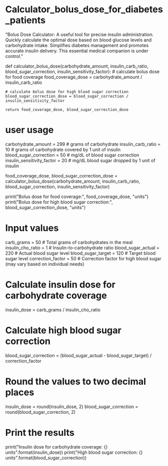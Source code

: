 # Calculator_bolus_dose_for_diabetes_patients
"Bolus Dose Calculator: A useful tool for precise insulin administration. Quickly calculate the optimal dose based on blood glucose levels and carbohydrate intake. Simplifies diabetes management and promotes accurate insulin delivery. This essential medical companion is under control."

def calculator_bolus_dose(carbohydrate_amount, insulin_carb_ratio, blood_sugar_correction, insulin_sensitivity_factor):
    # calculate bolus dose for food coverage
    food_coverage_dose = carbohydrate_amount / insulin_carb_ratio

    # calculate bolus dose for high blood sugar correction
    blood_sugar_correction_dose = blood_sugar_correction / insulin_sensitivity_factor

    return food_coverage_dose, blood_sugar_correction_dose

# user usage
carbohydrate_amount = 299 # grams of carbohydrate
insulin_carb_ratio = 10  # grams of carbohydrate covered by 1 unit of insulin
blood_sugar_correction = 50  # mg/dL of blood sugar correction
insulin_sensitivity_factor = 20  # mg/dL blood sugar dropped by 1 unit of insulin

food_coverage_dose, blood_sugar_correction_dose = calculator_bolus_dose(carbohydrate_amount, insulin_carb_ratio, blood_sugar_correction, insulin_sensitivity_factor)

print("Bolus dose for food coverage:", food_coverage_dose, "units")
print("Bolus dose for high blood sugar correction:", blood_sugar_correction_dose, "units")

# Input values
carb_grams = 50  # Total grams of carbohydrates in the meal
insulin_cho_ratio = 1  # Insulin-to-carbohydrate ratio
blood_sugar_actual = 220  # Actual blood sugar level
blood_sugar_target = 120  # Target blood sugar level
correction_factor = 50  # Correction factor for high blood sugar (may vary based on individual needs)

# Calculate insulin dose for carbohydrate coverage
insulin_dose = carb_grams / insulin_cho_ratio

# Calculate high blood sugar correction
blood_sugar_correction = (blood_sugar_actual - blood_sugar_target) / correction_factor

# Round the values to two decimal places
insulin_dose = round(insulin_dose, 2)
blood_sugar_correction = round(blood_sugar_correction, 2)

# Print the results
print("Insulin dose for carbohydrate coverage: {} units".format(insulin_dose))
print("High blood sugar correction: {} units".format(blood_sugar_correction))


